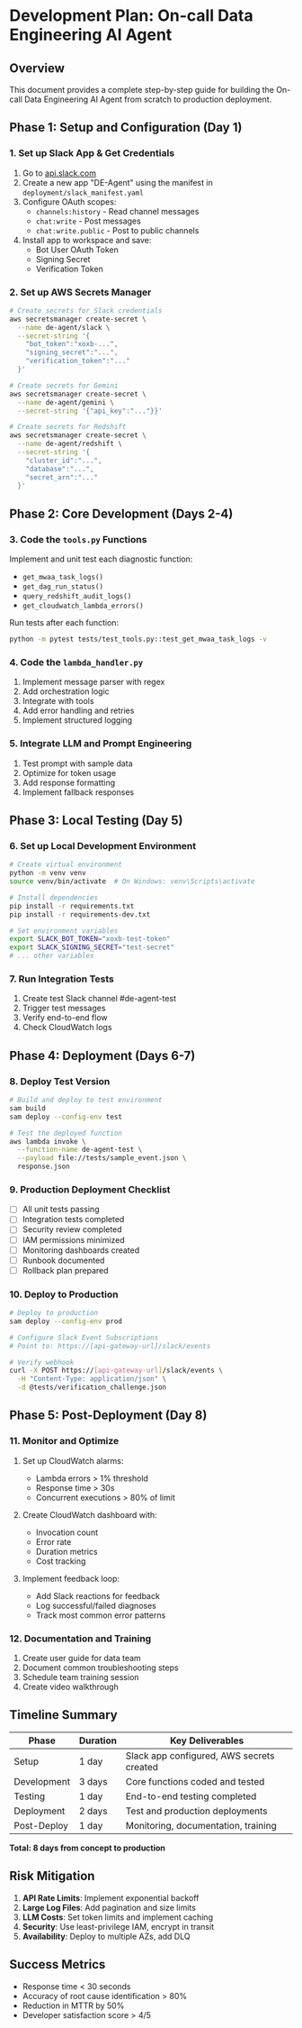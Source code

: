 # Development Plan: On-call Data Engineering AI Agent

## Overview

This document provides a complete step-by-step guide for building the On-call Data Engineering AI Agent from scratch to production deployment.

## Phase 1: Setup and Configuration (Day 1)

### 1. Set up Slack App & Get Credentials

1. Go to [api.slack.com](https://api.slack.com)
2. Create a new app "DE-Agent" using the manifest in `deployment/slack_manifest.yaml`
3. Configure OAuth scopes:
   - `channels:history` - Read channel messages
   - `chat:write` - Post messages
   - `chat:write.public` - Post to public channels
4. Install app to workspace and save:
   - Bot User OAuth Token
   - Signing Secret
   - Verification Token

### 2. Set up AWS Secrets Manager

```bash
# Create secrets for Slack credentials
aws secretsmanager create-secret \
  --name de-agent/slack \
  --secret-string '{
    "bot_token":"xoxb-...",
    "signing_secret":"...",
    "verification_token":"..."
  }'

# Create secrets for Gemini
aws secretsmanager create-secret \
  --name de-agent/gemini \
  --secret-string '{"api_key":"..."}}'

# Create secrets for Redshift
aws secretsmanager create-secret \
  --name de-agent/redshift \
  --secret-string '{
    "cluster_id":"...",
    "database":"...",
    "secret_arn":"..."
  }'
```

## Phase 2: Core Development (Days 2-4)

### 3. Code the `tools.py` Functions

Implement and unit test each diagnostic function:

- `get_mwaa_task_logs()`
- `get_dag_run_status()`
- `query_redshift_audit_logs()`
- `get_cloudwatch_lambda_errors()`

Run tests after each function:
```bash
python -m pytest tests/test_tools.py::test_get_mwaa_task_logs -v
```

### 4. Code the `lambda_handler.py`

1. Implement message parser with regex
2. Add orchestration logic
3. Integrate with tools
4. Add error handling and retries
5. Implement structured logging

### 5. Integrate LLM and Prompt Engineering

1. Test prompt with sample data
2. Optimize for token usage
3. Add response formatting
4. Implement fallback responses

## Phase 3: Local Testing (Day 5)

### 6. Set up Local Development Environment

```bash
# Create virtual environment
python -m venv venv
source venv/bin/activate  # On Windows: venv\Scripts\activate

# Install dependencies
pip install -r requirements.txt
pip install -r requirements-dev.txt

# Set environment variables
export SLACK_BOT_TOKEN="xoxb-test-token"
export SLACK_SIGNING_SECRET="test-secret"
# ... other variables
```

### 7. Run Integration Tests

1. Create test Slack channel #de-agent-test
2. Trigger test messages
3. Verify end-to-end flow
4. Check CloudWatch logs

## Phase 4: Deployment (Days 6-7)

### 8. Deploy Test Version

```bash
# Build and deploy to test environment
sam build
sam deploy --config-env test

# Test the deployed function
aws lambda invoke \
  --function-name de-agent-test \
  --payload file://tests/sample_event.json \
  response.json
```

### 9. Production Deployment Checklist

- [ ] All unit tests passing
- [ ] Integration tests completed
- [ ] Security review completed
- [ ] IAM permissions minimized
- [ ] Monitoring dashboards created
- [ ] Runbook documented
- [ ] Rollback plan prepared

### 10. Deploy to Production

```bash
# Deploy to production
sam deploy --config-env prod

# Configure Slack Event Subscriptions
# Point to: https://[api-gateway-url]/slack/events

# Verify webhook
curl -X POST https://[api-gateway-url]/slack/events \
  -H "Content-Type: application/json" \
  -d @tests/verification_challenge.json
```

## Phase 5: Post-Deployment (Day 8)

### 11. Monitor and Optimize

1. Set up CloudWatch alarms:
   - Lambda errors > 1% threshold
   - Response time > 30s
   - Concurrent executions > 80% of limit

2. Create CloudWatch dashboard with:
   - Invocation count
   - Error rate
   - Duration metrics
   - Cost tracking

3. Implement feedback loop:
   - Add Slack reactions for feedback
   - Log successful/failed diagnoses
   - Track most common error patterns

### 12. Documentation and Training

1. Create user guide for data team
2. Document common troubleshooting steps
3. Schedule team training session
4. Create video walkthrough

## Timeline Summary

| Phase | Duration | Key Deliverables |
|-------|----------|------------------|
| Setup | 1 day | Slack app configured, AWS secrets created |
| Development | 3 days | Core functions coded and tested |
| Testing | 1 day | End-to-end testing completed |
| Deployment | 2 days | Test and production deployments |
| Post-Deploy | 1 day | Monitoring, documentation, training |

**Total: 8 days from concept to production**

## Risk Mitigation

1. **API Rate Limits**: Implement exponential backoff
2. **Large Log Files**: Add pagination and size limits
3. **LLM Costs**: Set token limits and implement caching
4. **Security**: Use least-privilege IAM, encrypt in transit
5. **Availability**: Deploy to multiple AZs, add DLQ

## Success Metrics

- Response time < 30 seconds
- Accuracy of root cause identification > 80%
- Reduction in MTTR by 50%
- Developer satisfaction score > 4/5